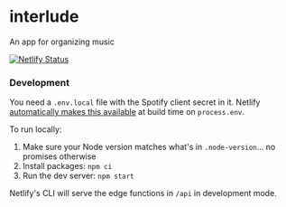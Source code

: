 # interlude

An app for organizing music

[![Netlify Status](https://api.netlify.com/api/v1/badges/4cebcf50-eb5b-4838-b867-75bbb7e9f87b/deploy-status)](https://app.netlify.com/sites/interlude-music/deploys)

### Development

You need a `.env.local` file with the Spotify client secret in it.
Netlify [automatically makes this available](https://docs.netlify.com/configure-builds/environment-variables) at build time on `process.env`.

To run locally:

1. Make sure your Node version matches what's in `.node-version`... no promises otherwise
2. Install packages: `npm ci`
3. Run the dev server: `npm start`

Netlify's CLI will serve the edge functions in `/api` in development mode.
